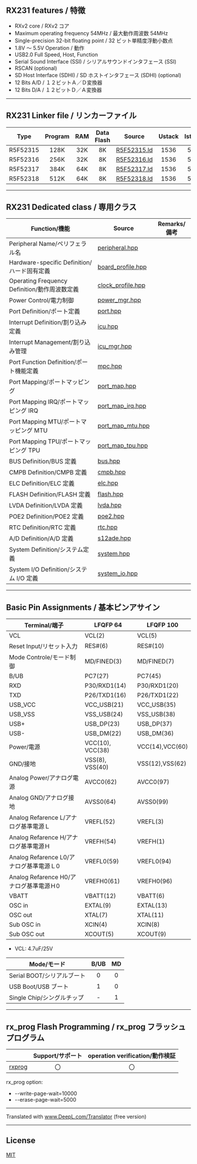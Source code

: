 
## RX231 features / 特徴

- RXv2 core / RXv2 コア
- Maximum operating frequency 54MHz / 最大動作周波数 54MHz
- Single-precision 32-bit floating point / 32 ビット単精度浮動小数点
- 1.8V ～ 5.5V Operation / 動作
- USB2.0 Full Speed, Host, Function
- Serial Sound Interface (SSI) / シリアルサウンドインタフェース (SSI)
- RSCAN (optional)
- SD Host Interface (SDHI) / SD ホストインタフェース (SDHI) (optional)
- 12 Bits A/D / １２ビットＡ／Ｄ変換器
- 12 Bits D/A / １２ビットＤ／Ａ変換器

---

## RX231 Linker file / リンカーファイル

|Type|Program|RAM|Data Flash|Source|Ustack|Istack|
|---|:-:|:-:|:-:|---|:-:|:-:|
|R5F52315|128K|32K|8K|[R5F52315.ld](R5F52315.ld?ts=4)|1536|512|
|R5F52316|256K|32K|8K|[R5F52316.ld](R5F52316.ld?ts=4)|1536|512|
|R5F52317|384K|64K|8K|[R5F52317.ld](R5F52317.ld?ts=4)|1536|512|
|R5F52318|512K|64K|8K|[R5F52318.ld](R5F52318.ld?ts=4)|1536|512|

---

## RX231 Dedicated class / 専用クラス

|Function/機能|Source|Remarks/備考|
|---|---|:-:|
|Peripheral Name/ペリフェラル名|[peripheral.hpp](peripheral.hpp?ts=4)||
|Hardware-specific Definition/ハード固有定義|[board_profile.hpp](board_profile.hpp?ts=4)||
|Operating Frequency Definition/動作周波数定義|[clock_profile.hpp](clock_profile.hpp?ts=4)||
|Power Control/電力制御|[power_mgr.hpp](power_mgr.hpp?ts=4)||
|Port Definition/ポート定義|[port.hpp](port.hpp?ts=4)||
|Interrupt Definition/割り込み定義|[icu.hpp](icu.hpp?ts=4)||
|Interrupt Management/割り込み管理|[icu_mgr.hpp](icu_mgr.hpp?ts=4)||
|Port Function Definition/ポート機能定義|[mpc.hpp](mpc.hpp?ts=4)||
|Port Mapping/ポートマッピング|[port_map.hpp](port_map.hpp?ts=4)||
|Port Mapping IRQ/ポートマッピング IRQ|[port_map_irq.hpp](port_map_irq.hpp?ts=4)||
|Port Mapping MTU/ポートマッピング MTU|[port_map_mtu.hpp](port_map_mtu.hpp?ts=4)||
|Port Mapping TPU/ポートマッピング TPU|[port_map_tpu.hpp](port_map_tpu.hpp?ts=4)||
|BUS Definition/BUS 定義|[bus.hpp](bus.hpp?ts=4)||
|CMPB Definition/CMPB 定義|[cmpb.hpp](cmpb.hpp?ts=4)||
|ELC Definition/ELC 定義|[elc.hpp](elc.hpp?ts=4)||
|FLASH Definition/FLASH 定義|[flash.hpp](flash.hpp?ts=4)||
|LVDA Definition/LVDA 定義|[lvda.hpp](lvda.hpp?ts=4)||
|POE2 Definition/POE2 定義|[poe2.hpp](poe2.hpp?ts=4)||
|RTC Definition/RTC 定義|[rtc.hpp](rtc.hpp?ts=4)||
|A/D Definition/A/D 定義|[s12ade.hpp](s12ade.hpp?ts=4)||
|System Definition/システム定義|[system.hpp](system.hpp?ts=4)||
|System I/O Definition/システム I/O 定義|[system_io.hpp](system_io.hpp?ts=4)||

---

## Basic Pin Assignments / 基本ピンアサイン

|Terminal/端子|LFQFP 64|LFQFP 100|
|---|---|---|
|VCL|VCL(2)|VCL(5)|
|Reset Input/リセット入力|RES#(6)|RES#(10)|
|Mode Controle/モード制御|MD/FINED(3)|MD/FINED(7)|
|B/UB|PC7(27)|PC7(45)|
|RXD|P30/RXD1(14)|P30/RXD1(20)|
|TXD|P26/TXD1(16)|P26/TXD1(22)|
|USB_VCC|VCC_USB(21)|VCC_USB(35)|
|USB_VSS|VSS_USB(24)|VSS_USB(38)|
|USB+|USB_DP(23)|USB_DP(37)|
|USB-|USB_DM(22)|USB_DM(36)|
|Power/電源|VCC(10), VCC(38)|VCC(14),VCC(60)|
|GND/接地|VSS(8), VSS(40)|VSS(12),VSS(62)|
|Analog Power/アナログ電源|AVCC0(62)|AVCC0(97)|
|Analog GND/アナログ接地|AVSS0(64)|AVSS0(99)|
|Analog Refarence L/アナログ基準電源Ｌ|VREFL(52)|VREFL(3)|
|Analog Refarence H/アナログ基準電源Ｈ|VREFH(54)|VREFH(1)|
|Analog Refarence L0/アナログ基準電源Ｌ0|VREFL0(59)|VREFL0(94)|
|Analog Refarence H0/アナログ基準電源Ｈ0|VREFH0(61)|VREFH0(96)|
|VBATT|VBATT(12)|VBATT(6)|
|OSC in|EXTAL(9)|EXTAL(13)|
|OSC out|XTAL(7)|XTAL(11)|
|Sub OSC in|XCIN(4)|XCIN(8)|
|Sub OSC out|XCOUT(5)|XCOUT(9)|

- VCL: 4.7uF/25V

|Mode/モード|B/UB|MD|
|---|:---:|:---:|
|Serial BOOT/シリアルブート|0|0|
|USB Boot/USB ブート|1|0|
|Single Chip/シングルチップ|-|1|

---

## rx_prog Flash Programming / rx_prog フラッシュプログラム

||Support/サポート|operation verification/動作検証|
|-|:-:|:-:|
|[rxprog](../rxprog)|〇|〇|

rx_prog option:
- --write-page-wait=10000
- --erase-page-wait=5000

---

Translated with www.DeepL.com/Translator (free version)

---

## License

[MIT](../LICENSE)
